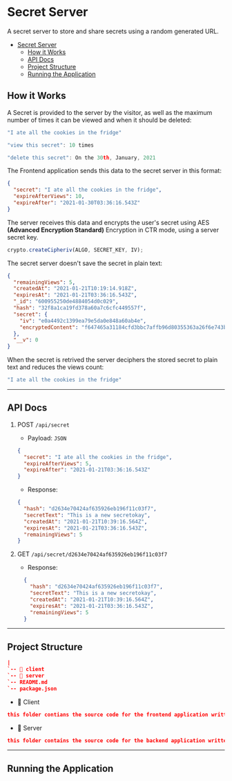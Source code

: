 # Secret Server

A secret server to store and share secrets using a random generated URL.

- [Secret Server](#secret-server)
  - [How it Works](#how-it-works)
  - [API Docs](#api-docs)
  - [Project Structure](#project-structure)
  - [Running the Application](#running-the-application)

## How it Works

A Secret is provided to the server by the visitor, as well as the maximum number of times it can be viewed and when it should be deleted:

```javascript
"I ate all the cookies in the fridge"

"view this secret": 10 times

"delete this secret": On the 30th, January, 2021
```

The Frontend application sends this data to the secret server in this format:

```json
{
  "secret": "I ate all the cookies in the fridge",
  "expireAfterViews": 10,
  "expireAfter": "2021-01-30T03:36:16.543Z"
}
```

The server receives this data and encrypts the user's secret using AES **(Advanced Encryption Standard)** Encryption in CTR mode, using a server secret key.

```js
crypto.createCipheriv(ALGO, SECRET_KEY, IV);
```

The secret server doesn't save the secret in plain text:

```json
{
  "remainingViews": 5,
  "createdAt": "2021-01-21T10:19:14.918Z",
  "expiresAt": "2021-01-21T03:36:16.543Z",
  "_id": "600955250de4884054d0c029",
  "hash": "32f8a1ca19fd378a60a7c6cfc449557f",
  "secret": {
    "iv": "e0a4492c1399ea79e5da0e848a60ab4e",
    "encryptedContent": "f647465a31184cfd3bbc7affb96d80355363a26f6e743b88"
  },
  "__v": 0
}
```

When the secret is retrived the server deciphers the stored secret to plain text and reduces the views count:

```js
"I ate all the cookies in the fridge"

```

----

## API Docs

1. POST `/api/secret`
   - Payload: `JSON`

    ```json
    {
      "secret": "I ate all the cookies in the fridge",
      "expireAfterViews": 5,
      "expireAfter": "2021-01-21T03:36:16.543Z"
    }
    ```

   - Response:

    ```json
    {
      "hash": "d2634e70424af635926eb196f11c03f7",
      "secretText": "This is a new secretokay",
      "createdAt": "2021-01-21T10:39:16.564Z",
      "expiresAt": "2021-01-21T03:36:16.543Z",
      "remainingViews": 5
    }
    ```

2. GET `/api/secret/d2634e70424af635926eb196f11c03f7`
    - Response:

    ```json
      {
        "hash": "d2634e70424af635926eb196f11c03f7",
        "secretText": "This is a new secretokay",
        "createdAt": "2021-01-21T10:39:16.564Z",
        "expiresAt": "2021-01-21T03:36:16.543Z",
        "remainingViews": 5
      }
    ```

----

## Project Structure

```json
|
`-- 📂 client
`-- 📂 server
`-- README.md
`-- package.json

```

- 📂 Client

```json
this folder contians the source code for the frontend application written in Vue.js
```

- 📂 Server

```json
this folder contains the source code for the backend application written in Node.js
```

----

## Running the Application
